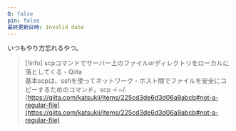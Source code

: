 ```yaml
---
Q: false
pin: false
最終更新日時: Invalid date
---
```

  

いつもやり方忘れるやつ。

  

  

  

  

> [!info] scpコマンドでサーバー上のファイルorディレクトリをローカルに落としてくる - Qiita  
> 基本scpは、sshを使ってネットワーク・ホスト間でファイルを安全にコピーするためのコマンド。scp -i ~/.  
> [https://qiita.com/katsukii/items/225cd3de6d3d06a9abcb#not-a-regular-file](https://qiita.com/katsukii/items/225cd3de6d3d06a9abcb#not-a-regular-file)